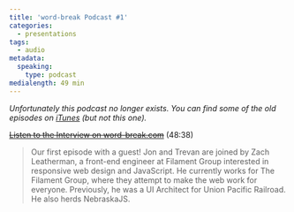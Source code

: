 ```yaml
---
title: 'word-break Podcast #1'
categories:
  - presentations
tags:
  - audio
metadata:
  speaking:
    type: podcast
medialength: 49 min
---
```


_Unfortunately this podcast no longer exists. You can find some of the old episodes on [iTunes](https://itunes.apple.com/us/podcast/word-break-show/id937821717?mt=2) (but not this one)._

~~[Listen to the Interview on word-break.com](http://word-break.com/podcast/episode-01-with-zach-leatherman/)~~ (48:38)

> Our first episode with a guest! Jon and Trevan are joined by Zach Leatherman, a front-end engineer at Filament Group interested in responsive web design and JavaScript. He currently works for The Filament Group, where they attempt to make the web work for everyone. Previously, he was a UI Architect for Union Pacific Railroad. He also herds NebraskaJS.
